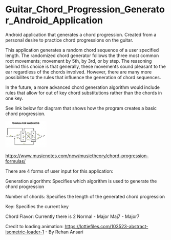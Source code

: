 # Guitar_Chord_Progression_Generator_Android_Application
Android application that generates a chord progression. Created from a personal desire to practice chord progressions on the guitar.


This application generates a random chord sequence of a user specified length. The randomized chord generator follows the three most common root movements;
movement by 5th, by 3rd, or by step. The reasoning behind this choice is that generally, these movements sound pleasant to the ear regardless of the chords involved.
However, there are many more possibilites to the rules that influence the generation of chord sequences. 

In the future, a more advanced chord generation algorithm would include rules that allow for out of key chord substitutions rather than the chords in one key.

See link below for diagram that shows how the program creates a basic chord progression. 


<img src="md_related_files/Chord_diagram.png" width="128"/>



https://www.musicnotes.com/now/musictheory/chord-progression-formulas/


There are 4 forms of user input for this application:

Generation algorithm:
     Specifies which algorithm is used to generate the chord progression

Number of chords:
     Specifies the length of the generated chord progression
    
Key:
     Specifies the current key
    
Chord Flavor:
     Currently there is 2
         Normal - Major
         Maj7 - Major7
        
        
Credit to loading animation:
    https://lottiefiles.com/103523-abstract-isometric-loader-1 - By Rehan Ansari
